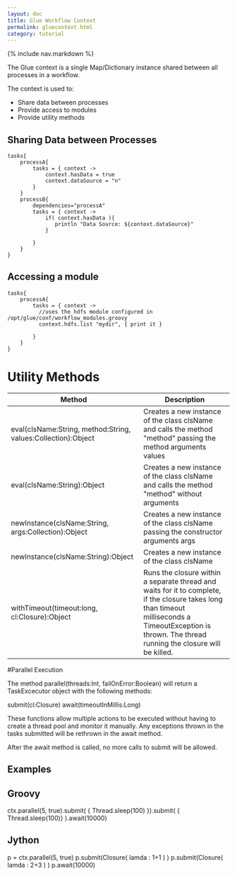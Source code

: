 ```yaml
---
layout: doc
title: Glue Workflow Context
permalink: gluecontext.html
category: tutorial
---
```



{% include nav.markdown %}

The Glue context is a single Map/Dictionary instance shared between all processes in a workflow.

The context is used to:
* Share data between processes
* Provide access to modules
* Provide utility methods

## Sharing Data between Processes

	tasks{
		processA{
			tasks = { context ->
				context.hasData = true
				context.dataSource = "n"
			}
		}
		processB{
			dependencies="processA"
			tasks = { context ->
				if( context.hasData ){
				   println "Data Source: ${context.dataSource}"
				}
				
			}
		}
	}
	
## Accessing a module

	tasks{
		processA{
			tasks = { context ->
			  //uses the hdfs module configured in /opt/glue/conf/workflow_modules.groovy
			  context.hdfs.list "mydir", { print it }
			  
			}
		}
	}

# Utility Methods

 Method | Description |
 ------ | ----------- |
eval(clsName:String, method:String, values:Collection):Object| Creates a new instance of the class clsName and calls the method "method" passing the method arguments values 
eval(clsName:String):Object | Creates a new instance of the class clsName and calls the method "method" without arguments
newInstance(clsName:String, args:Collection):Object| Creates a new instance of the class clsName passing the constructor arguments args
newInstance(clsName:String):Object| Creates a new instance of the class clsName
withTimeout(timeout:long, cl:Closure):Object| Runs the closure within a separate thread and waits for it to complete, if the closure takes long than timeout milliseconds a TimeoutException is thrown. The thread running the closure will be killed.

#Parallel Execution

The method parallel(threads:Int, failOnError:Boolean) will return a TaskExcecutor object with the following methods:

submit(cl:Closure)
await(timeoutInMillis:Long)

These functions allow multiple actions to be executed without having to create a thread pool and monitor it manually.
Any exceptions thrown in the tasks submitted will be rethrown in the await method.

After the await method is called, no more calls to submit will be allowed.

## Examples

## Groovy

ctx.parallel(5, true).submit( { Thread.sleep(100) }).submit( { Thread.sleep(100)} ).await(10000)

## Jython

p = ctx.parallel(5, true)
p.submit(Closure( lamda : 1+1 ) )
p.submit(Closure( lamda : 2+3 ) )
p.await(10000)






